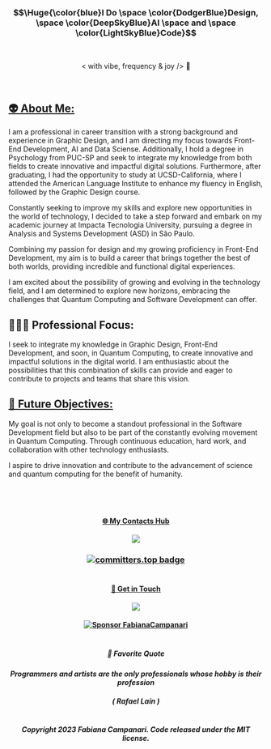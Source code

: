 <br>
<!-- <h3 align="center"> 🪬 I Do Design, AI & Code </h3><br> -->

### $$\Huge{\color{blue}I Do \space \color{DodgerBlue}Design, \space \color{DeepSkyBlue}AI  \space and \space \color{LightSkyBlue}Code}$$

<!-- <p align="center">
<img src="https://github.com/FabianaCampanari/FabianaCampanari/assets/113218619/2d2e58bd-bdd4-4899-877a-509469e5f2d3"/><br> 
<br> -->

<br>

<p align="center"> < with vibe, frequency & joy /> 🧿 </p>


 <br>

## [👽 About Me:](https://github.com/FabianaCampanari/FabianaCampanari/assets/113218619/f5aa5ba4-b217-4a65-8306-3db430e95a64)


I am a professional in career transition with a strong background and experience in Graphic Design, and I am directing my focus towards Front-End Development, AI and Data Sciense. Additionally, I hold a degree in Psychology from PUC-SP and seek to integrate my knowledge from both fields to create innovative and impactful digital solutions. Furthermore, after graduating, I had the opportunity to study at UCSD-California, where I attended the American Language Institute to enhance my fluency in English, followed by the Graphic Design course.

Constantly seeking to improve my skills and explore new opportunities in the world of technology, I decided to take a step forward and embark on my academic journey at Impacta Tecnologia University, pursuing a degree in Analysis and Systems Development (ASD) in São Paulo.

Combining my passion for design and my growing proficiency in Front-End Development, my aim is to build a career that brings together the best of both worlds, providing incredible and functional digital experiences.

I am excited about the possibility of growing and evolving in the technology field, and I am determined to explore new horizons, embracing the challenges that Quantum Computing and Software Development can offer.

## 🧘🏼‍♀️ Professional Focus:

I seek to integrate my knowledge in Graphic Design, Front-End Development, and soon, in Quantum Computing, to create innovative and impactful solutions in the digital world. I am enthusiastic about the possibilities that this combination of skills can provide and eager to contribute to projects and teams that share this vision.

## [👀 Future Objectives:](https://github.com/FabianaCampanari/FabianaCampanari/assets/113218619/df2ad03e-1c80-44f8-8d70-b41c84227083)


My goal is not only to become a standout professional in the Software Development field but also to be part of the constantly evolving movement in Quantum Computing. Through continuous education, hard work, and collaboration with other technology enthusiasts.

I aspire to drive innovation and contribute to the advancement of science and quantum computing for the benefit of humanity.

#
<br>

#### <p align="center"> [🌐 My Contacts Hub](https://linktr.ee/fabianacampanari)

<p align="center">
<img src="https://github.com/FabianaCampanari/FabianaCampanari/assets/113218619/b3789e50-93e1-48ac-b82e-1db626f7cbb2"/>
 
 <br>
 
### <p align="center"> [![committers.top badge](https://user-badge.committers.top/brazil/FabianaCampanari.svg)](https://user-badge.committers.top/brazil/FabianaCampanari)


#
 
 #### <p align="center"> [🪬  Get in Touch](https://share.hsforms.com/1ZACnVoYSTLC-NOoHcg22cgq9urk)

 <p align="center">
<img src="https://github.com/FabianaCampanari/FabianaCampanari/assets/113218619/5b88bfdb-18bf-4b3e-aae3-b0342d2906fe"/>
  
 <br>

 #### <p align="center"> [![Sponsor FabianaCampanari](https://img.shields.io/badge/Sponsor-FabianaCampanari-brightgreen?logo=GitHub)](https://github.com/sponsors/FabianaCampanari) 

 #
 
##### <p align="center"> 💎 Favorite Quote </p> 
***<p align="center"> Programmers and artists are the only professionals whose hobby is their profession <br>***
 
##### <p align="center">( Rafael Lain ) </p> 

#

##### <p align="center"> Copyright 2023 Fabiana Campanari. Code released under the MIT license.
 













 
 
